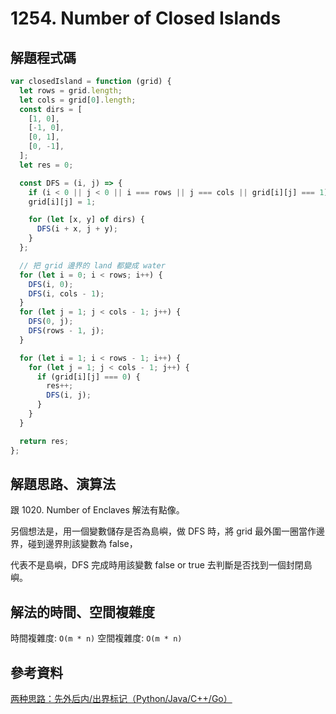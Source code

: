 # 1254. Number of Closed Islands

## 解題程式碼

```javascript
var closedIsland = function (grid) {
  let rows = grid.length;
  let cols = grid[0].length;
  const dirs = [
    [1, 0],
    [-1, 0],
    [0, 1],
    [0, -1],
  ];
  let res = 0;

  const DFS = (i, j) => {
    if (i < 0 || j < 0 || i === rows || j === cols || grid[i][j] === 1) return;
    grid[i][j] = 1;

    for (let [x, y] of dirs) {
      DFS(i + x, j + y);
    }
  };

  // 把 grid 邊界的 land 都變成 water
  for (let i = 0; i < rows; i++) {
    DFS(i, 0);
    DFS(i, cols - 1);
  }
  for (let j = 1; j < cols - 1; j++) {
    DFS(0, j);
    DFS(rows - 1, j);
  }

  for (let i = 1; i < rows - 1; i++) {
    for (let j = 1; j < cols - 1; j++) {
      if (grid[i][j] === 0) {
        res++;
        DFS(i, j);
      }
    }
  }

  return res;
};
```

## 解題思路、演算法

跟 1020. Number of Enclaves 解法有點像。

另個想法是，用一個變數儲存是否為島嶼，做 DFS 時，將 grid 最外圍一圈當作邊界，碰到邊界則該變數為 false，

代表不是島嶼，DFS 完成時用該變數 false or true 去判斷是否找到一個封閉島嶼。

## 解法的時間、空間複雜度

時間複雜度: `O(m * n)`
空間複雜度: `O(m * n)`

## 參考資料

[两种思路：先外后内/出界标记（Python/Java/C++/Go）](https://leetcode.cn/problems/number-of-closed-islands/solutions/2312616/liang-chong-si-lu-xian-wai-hou-nei-chu-j-b1e4/)
